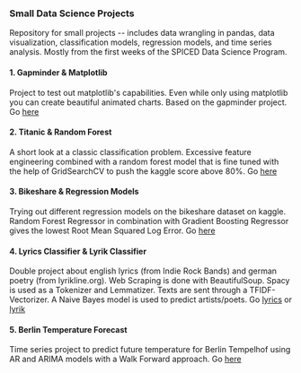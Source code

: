 ### Small Data Science Projects
Repository for small projects -- includes data wrangling in pandas, data visualization, classification models, regression models, and time series analysis.
Mostly from the first weeks of the SPICED Data Science Program.

#### 1. Gapminder & Matplotlib
Project to test out matplotlib's capabilities. Even while only using 
matplotlib you can create beautiful animated charts. Based on the gapminder
project. 
Go [here](https://github.com/senzelden/projects/tree/master/gapminder/gapminder)

#### 2. Titanic & Random Forest
A short look at a classic classification problem. Excessive feature engineering 
combined with a random forest model that is fine tuned with the help of 
GridSearchCV to push the kaggle score above 80%. 
Go [here](https://github.com/senzelden/projects/tree/master/titanic/titanic)

#### 3. Bikeshare & Regression Models
Trying out different regression models on the bikeshare dataset on kaggle.
Random Forest Regressor in combination with Gradient Boosting Regressor
gives the lowest Root Mean Squared Log Error.
Go [here](https://github.com/senzelden/projects/tree/master/bikeshare/bikeshare)

#### 4. Lyrics Classifier & Lyrik Classifier
Double project about english lyrics (from Indie Rock Bands) and german poetry
(from lyrikline.org). Web Scraping is done with BeautifulSoup. Spacy is used as
a Tokenizer and Lemmatizer. Texts are sent through a TFIDF-Vectorizer.
A Naive Bayes model is used to predict artists/poets.
Go [lyrics](https://github.com/senzelden/projects/tree/master/lyrics_classifier/lyrics_classifier) or [lyrik](https://github.com/senzelden/projects/tree/master/lyrics_classifier/lyrik_classifier)

#### 5. Berlin Temperature Forecast
Time series project to predict future temperature for Berlin Tempelhof using
AR and ARIMA models with a Walk Forward approach.
Go [here](https://github.com/senzelden/projects/tree/master/week_05/temperature_forecast)
